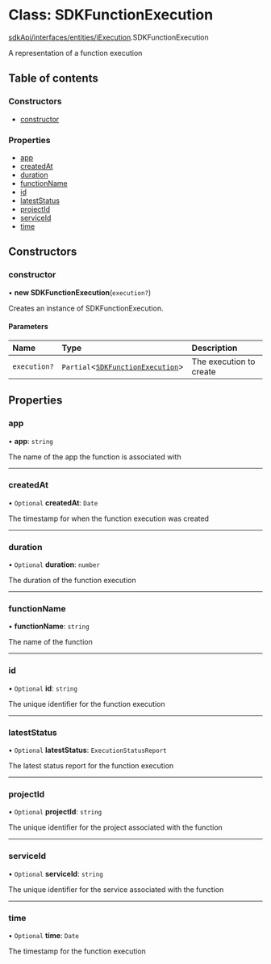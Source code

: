 # Class: SDKFunctionExecution

[sdkApi/interfaces/entities/iExecution](../modules/sdkApi_interfaces_entities_iExecution.md).SDKFunctionExecution

A representation of a function execution

## Table of contents

### Constructors

- [constructor](sdkApi_interfaces_entities_iExecution.SDKFunctionExecution.md#constructor)

### Properties

- [app](sdkApi_interfaces_entities_iExecution.SDKFunctionExecution.md#app)
- [createdAt](sdkApi_interfaces_entities_iExecution.SDKFunctionExecution.md#createdat)
- [duration](sdkApi_interfaces_entities_iExecution.SDKFunctionExecution.md#duration)
- [functionName](sdkApi_interfaces_entities_iExecution.SDKFunctionExecution.md#functionname)
- [id](sdkApi_interfaces_entities_iExecution.SDKFunctionExecution.md#id)
- [latestStatus](sdkApi_interfaces_entities_iExecution.SDKFunctionExecution.md#lateststatus)
- [projectId](sdkApi_interfaces_entities_iExecution.SDKFunctionExecution.md#projectid)
- [serviceId](sdkApi_interfaces_entities_iExecution.SDKFunctionExecution.md#serviceid)
- [time](sdkApi_interfaces_entities_iExecution.SDKFunctionExecution.md#time)

## Constructors

### constructor

• **new SDKFunctionExecution**(`execution?`)

Creates an instance of SDKFunctionExecution.

#### Parameters

| Name | Type | Description |
| :------ | :------ | :------ |
| `execution?` | `Partial`<[`SDKFunctionExecution`](sdkApi_interfaces_entities_iExecution.SDKFunctionExecution.md)\> | The execution to create |

## Properties

### app

• **app**: `string`

The name of the app the function is associated with

___

### createdAt

• `Optional` **createdAt**: `Date`

The timestamp for when the function execution was created

___

### duration

• `Optional` **duration**: `number`

The duration of the function execution

___

### functionName

• **functionName**: `string`

The name of the function

___

### id

• `Optional` **id**: `string`

The unique identifier for the function execution

___

### latestStatus

• `Optional` **latestStatus**: `ExecutionStatusReport`

The latest status report for the function execution

___

### projectId

• `Optional` **projectId**: `string`

The unique identifier for the project associated with the function

___

### serviceId

• `Optional` **serviceId**: `string`

The unique identifier for the service associated with the function

___

### time

• `Optional` **time**: `Date`

The timestamp for the function execution
